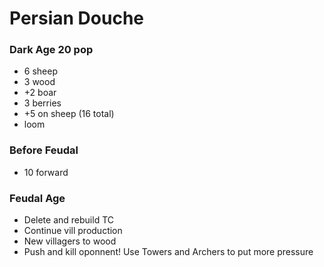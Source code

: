 # Persian Douche

<div class="row">
<div class="col">

### Dark Age 20 pop

- 6 sheep
- 3 wood
- +2 boar
- 3 berries
- +5 on sheep (16 total)
- loom

</div>
<div class="col">

### Before Feudal

- 10 forward

</div>
</div>

### Feudal Age

- Delete and rebuild TC
- Continue vill production
- New villagers to wood
- Push and kill oponnent! Use Towers and Archers to put more pressure
